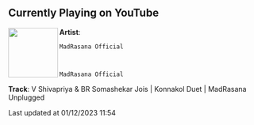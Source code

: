 ## Currently Playing on YouTube

[<img align="left" width="100" src="https://i.ytimg.com/vi/iurhjlBum0o/maxresdefault.jpg">](https://www.youtube.com/watch?v=iurhjlBum0o)

**Artist**: 
  
    MadRasana Official
  
  
  
    MadRasana Official
  





 

**Track**: V Shivapriya & BR Somashekar Jois | Konnakol Duet | MadRasana Unplugged

Last updated at 01/12/2023 11:54
